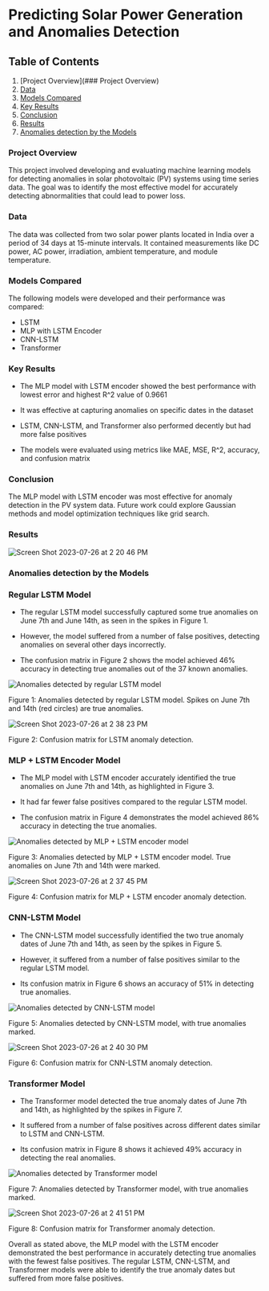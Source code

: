 # Predicting Solar Power Generation and Anomalies Detection

## Table of Contents
1. [Project Overview](### Project Overview)
2. [Data](https://github.com/shripalshaha1/Data_Mining_Project#data)
3. [Models Compared](https://github.com/shripalshaha1/Data_Mining_Project#models-compared)
4. [Key Results](https://github.com/shripalshaha1/Data_Mining_Project#key-results)
5. [Conclusion](https://github.com/shripalshaha1/Data_Mining_Project#conclusion)
6. [Results](https://github.com/shripalshaha1/Data_Mining_Project#results)
7. [Anomalies detection by the Models](https://github.com/shripalshaha1/Data_Mining_Project#anomalies-detection-by-the-models)

### Project Overview
This project involved developing and evaluating machine learning models for detecting anomalies in solar photovoltaic (PV) systems using time series data. The goal was to identify the most effective model for accurately detecting abnormalities that could lead to power loss.

### Data
The data was collected from two solar power plants located in India over a period of 34 days at 15-minute intervals. It contained measurements like DC power, AC power, irradiation, ambient temperature, and module temperature.

### Models Compared
The following models were developed and their performance was compared:

* LSTM
* MLP with LSTM Encoder
* CNN-LSTM
* Transformer
  
### Key Results
* The MLP model with LSTM encoder showed the best performance with lowest error and highest R^2 value of 0.9661
  
* It was effective at capturing anomalies on specific dates in the dataset
  
* LSTM, CNN-LSTM, and Transformer also performed decently but had more false positives
  
* The models were evaluated using metrics like MAE, MSE, R^2, accuracy, and confusion matrix
  
### Conclusion
The MLP model with LSTM encoder was most effective for anomaly detection in the PV system data. Future work could explore Gaussian methods and model optimization techniques like grid search.

### Results

![Screen Shot 2023-07-26 at 2 20 46 PM](https://github.com/shripalshaha1/Data_Mining_Project/assets/113332807/eed2028c-e2d5-4bf7-8200-f3bff67ef215)

### Anomalies detection by the Models

### Regular LSTM Model

* The regular LSTM model successfully captured some true anomalies on June 7th and June 14th, as seen in the spikes in Figure 1.

* However, the model suffered from a number of false positives, detecting anomalies on several other days incorrectly.

* The confusion matrix in Figure 2 shows the model achieved 46% accuracy in detecting true anomalies out of the 37 known anomalies.

![Anomalies detected by regular LSTM model](https://github.com/shripalshaha1/Data_Mining_Project/assets/113332807/209a0ef5-7cd0-41c4-814c-7caa0bffa4db)

Figure 1: Anomalies detected by regular LSTM model. Spikes on June 7th and 14th (red circles) are true anomalies.

![Screen Shot 2023-07-26 at 2 38 23 PM](https://github.com/shripalshaha1/Data_Mining_Project/assets/113332807/51bd4699-68df-42a9-958a-347a6c35e020)

Figure 2: Confusion matrix for LSTM anomaly detection.

### MLP + LSTM Encoder Model

* The MLP model with LSTM encoder accurately identified the true anomalies on June 7th and 14th, as highlighted in Figure 3.

* It had far fewer false positives compared to the regular LSTM model.

* The confusion matrix in Figure 4 demonstrates the model achieved 86% accuracy in detecting the true anomalies.

![Anomalies detected by MLP + LSTM encoder model](https://github.com/shripalshaha1/Data_Mining_Project/assets/113332807/dee7cbf4-5ffa-4080-93ff-7046ede56e60)

Figure 3: Anomalies detected by MLP + LSTM encoder model. True anomalies on June 7th and 14th were marked.

![Screen Shot 2023-07-26 at 2 37 45 PM](https://github.com/shripalshaha1/Data_Mining_Project/assets/113332807/e45712c7-8d54-4c7c-8540-3e5d7d8790e3)

Figure 4: Confusion matrix for MLP + LSTM encoder anomaly detection.

### CNN-LSTM Model

* The CNN-LSTM model successfully identified the two true anomaly dates of June 7th and 14th, as seen by the spikes in Figure 5.

* However, it suffered from a number of false positives similar to the regular LSTM model.

* Its confusion matrix in Figure 6 shows an accuracy of 51% in detecting true anomalies.

![Anomalies detected by CNN-LSTM model](https://github.com/shripalshaha1/Data_Mining_Project/assets/113332807/dc782266-cb8a-402f-a00b-a37fc9eb2c04)

Figure 5: Anomalies detected by CNN-LSTM model, with true anomalies marked.

![Screen Shot 2023-07-26 at 2 40 30 PM](https://github.com/shripalshaha1/Data_Mining_Project/assets/113332807/9e25bb0f-5129-49ed-a339-873eea9548dd)

Figure 6: Confusion matrix for CNN-LSTM anomaly detection.

### Transformer Model

* The Transformer model detected the true anomaly dates of June 7th and 14th, as highlighted by the spikes in Figure 7.

* It suffered from a number of false positives across different dates similar to LSTM and CNN-LSTM.

* Its confusion matrix in Figure 8 shows it achieved 49% accuracy in detecting the real anomalies.

![Anomalies detected by Transformer model](https://github.com/shripalshaha1/Data_Mining_Project/assets/113332807/773e21ea-0750-4545-bfe5-e5a13e96b20c)

Figure 7: Anomalies detected by Transformer model, with true anomalies marked.

![Screen Shot 2023-07-26 at 2 41 51 PM](https://github.com/shripalshaha1/Data_Mining_Project/assets/113332807/4c603abb-032e-46be-b48f-efad150b14fd)

Figure 8: Confusion matrix for Transformer anomaly detection.

Overall as stated above, the MLP model with the LSTM encoder demonstrated the best performance in accurately detecting true anomalies with the fewest false positives. The regular LSTM, CNN-LSTM, and Transformer models were able to identify the true anomaly dates but suffered from more false positives.
